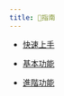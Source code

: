 ```yaml
---
title: 📙指南
---
```


 - [快速上手](QuickStart/介紹.md)

 - [基本功能](Introduction/儀表板.md)

 - [進階功能](PayOnly/進階簡介.md)